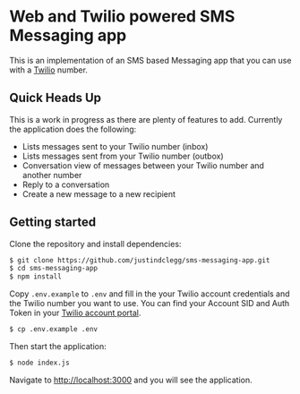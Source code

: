 # Web and Twilio powered SMS Messaging app

This is an implementation of an SMS based Messaging app that you can use with a [Twilio](https://twilio.com) number.

## Quick Heads Up

This is a work in progress as there are plenty of features to add. Currently the application does the following:

* Lists messages sent to your Twilio number (inbox)
* Lists messages sent from your Twilio number (outbox)
* Conversation view of messages between your Twilio number and another number
* Reply to a conversation
* Create a new message to a new recipient

## Getting started

Clone the repository and install dependencies:

```bash
$ git clone https://github.com/justindclegg/sms-messaging-app.git
$ cd sms-messaging-app
$ npm install
```

Copy `.env.example` to `.env` and fill in the your Twilio account credentials and the Twilio number you want to use. You can find your Account SID and Auth Token in your [Twilio account portal](https://www.twilio.com/user/account).

```bash
$ cp .env.example .env
```

Then start the application:

```bash
$ node index.js
```

Navigate to [http://localhost:3000](http://localhost:3000) and you will see the application.
